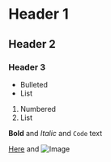 # Header 1
## Header 2
### Header 3

- Bulleted
- List

1. Numbered
2. List

**Bold** and _Italic_ and `Code` text

[Here](url) and ![Image](src)
